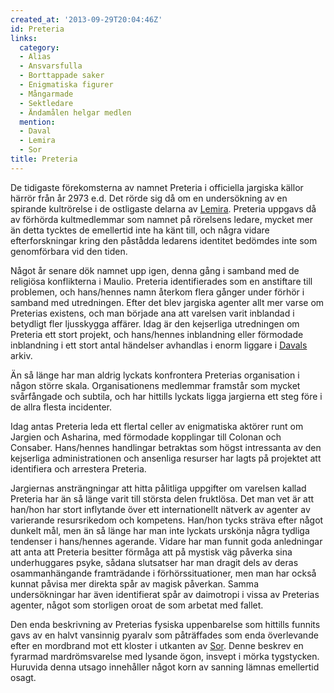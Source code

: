```yaml
---
created_at: '2013-09-29T20:04:46Z'
id: Preteria
links:
  category:
  - Alias
  - Ansvarsfulla
  - Borttappade saker
  - Enigmatiska figurer
  - Mångarmade
  - Sektledare
  - Ändamålen helgar medlen
  mention:
  - Daval
  - Lemira
  - Sor
title: Preteria
---
```


De tidigaste förekomsterna av namnet Preteria i officiella jargiska källor härrör från år 2973 e.d.
Det rörde sig då om en undersökning av en spirande kultrörelse i de ostligaste delarna av [Lemira].
Preteria uppgavs då av förhörda kultmedlemmar som namnet på rörelsens ledare, mycket mer än detta
tycktes de emellertid inte ha känt till, och några vidare efterforskningar kring den påstådda
ledarens identitet bedömdes inte som genomförbara vid den tiden.

Något år senare dök namnet upp igen, denna gång i samband med de religiösa konflikterna i Maulio.
Preteria identifierades som en anstiftare till problemen, och hans/hennes namn återkom flera gånger
under förhör i samband med utredningen. Efter det blev jargiska agenter allt mer varse om Preterias
existens, och man började ana att varelsen varit inblandad i betydligt fler ljusskygga affärer. Idag
är den kejserliga utredningen om Preteria ett stort projekt, och hans/hennes inblandning eller
förmodade inblandning i ett stort antal händelser avhandlas i enorm liggare i [Davals] arkiv.

Än så länge har man aldrig lyckats konfrontera Preterias organisation i någon större skala.
Organisationens medlemmar framstår som mycket svårfångade och subtila, och har hittills lyckats
ligga jargierna ett steg före i de allra flesta incidenter.

Idag antas Preteria leda ett flertal celler av enigmatiska aktörer runt om Jargien och Asharina, med
förmodade kopplingar till Colonan och Consaber. Hans/hennes handlingar betraktas som högst
intressanta av den kejserliga administrationen och ansenliga resurser har lagts på projektet att
identifiera och arrestera Preteria.

Jargiernas ansträngningar att hitta pålitliga uppgifter om varelsen kallad Preteria har än så länge
varit till största delen fruktlösa. Det man vet är att han/hon har stort inflytande över ett
internationellt nätverk av agenter av varierande resursrikedom och kompetens. Han/hon tycks sträva
efter något dunkelt mål, men än så länge har man inte lyckats urskönja några tydliga tendenser i
hans/hennes agerande. Vidare har man funnit goda anledningar att anta att Preteria besitter förmåga
att på mystisk väg påverka sina underhuggares psyke, sådana slutsatser har man dragit dels av deras
osammanhängande framträdande i förhörssituationer, men man har också kunnat påvisa mer direkta spår
av magisk påverkan. Samma undersökningar har även identifierat spår av daimotropi i vissa av
Preterias agenter, något som storligen oroat de som arbetat med fallet.

Den enda beskrivning av Preterias fysiska uppenbarelse som hittills funnits gavs av en halvt
vansinnig pyaralv som påträffades som enda överlevande efter en mordbrand mot ett kloster i utkanten
av [Sor]. Denne beskrev en fyrarmad mardrömsvarelse med lysande ögon, insvept i mörka tygstycken.
Huruvida denna utsago innehåller något korn av sanning lämnas emellertid osagt.

  [Lemira]: Lemira
  [Davals]: Daval
  [Sor]: Sor
